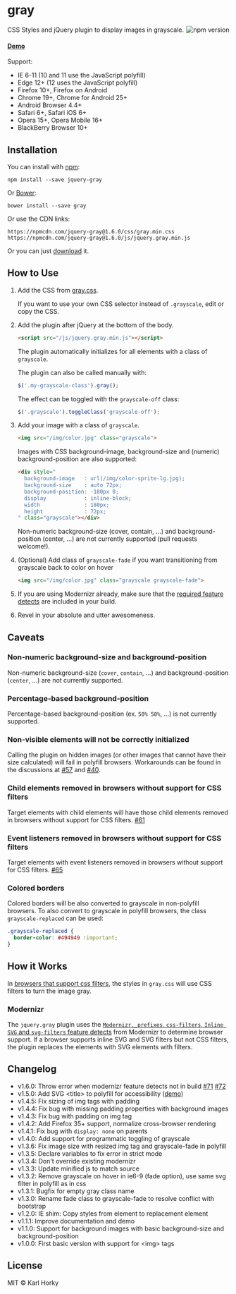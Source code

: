 # gray

CSS Styles and jQuery plugin to display images in grayscale.<img align="right" src="https://img.shields.io/npm/v/jquery-gray.svg?style=flat" alt="npm version">

#### [Demo](https://work.karlhorky.com/gray/)

Support:

- IE 6-11 (10 and 11 use the JavaScript polyfill)
- Edge 12+ (12 uses the JavaScript polyfill)
- Firefox 10+, Firefox on Android
- Chrome 19+, Chrome for Android 25+
- Android Browser 4.4+
- Safari 6+, Safari iOS 6+
- Opera 15+, Opera Mobile 16+
- BlackBerry Browser 10+

## Installation

You can install with [npm](https://www.npmjs.com/):

```shell
npm install --save jquery-gray
```

Or [Bower](http://bower.io):

```shell
bower install --save gray
```

Or use the CDN links:

```
https://npmcdn.com/jquery-gray@1.6.0/css/gray.min.css
https://npmcdn.com/jquery-gray@1.6.0/js/jquery.gray.min.js
```

Or you can just [download](https://github.com/karlhorky/gray/archive/gh-pages.zip) it.

## How to Use

1. Add the CSS from [gray.css](https://github.com/karlhorky/gray/blob/gh-pages/css/gray.css).

    If you want to use your own CSS selector instead of `.grayscale`, edit or copy the CSS.

2. Add the plugin after jQuery at the bottom of the body.

    ```html
    <script src="/js/jquery.gray.min.js"></script>
    ```

    The plugin automatically initializes for all elements with a class of `grayscale`.

    The plugin can also be called manually with:

    ```javascript
    $('.my-grayscale-class').gray();
    ```

    The effect can be toggled with the `grayscale-off` class:

    ```javascript
    $('.grayscale').toggleClass('grayscale-off');
    ```

3. Add your image with a class of `grayscale`.

    ```html
    <img src="/img/color.jpg" class="grayscale">
    ```

    Images with CSS background-image, background-size and (numeric) background-position are also supported:

    ```html
    <div style="
      background-image   : url(/img/color-sprite-lg.jpg);
      background-size    : auto 72px;
      background-position: -180px 0;
      display            : inline-block;
      width              : 180px;
      height             : 72px;
    " class="grayscale"></div>
    ```

    Non-numeric background-size (cover, contain, ...) and background-position (center, ...) are not currently supported (pull requests welcome!).

4. (Optional) Add class of `grayscale-fade` if you want transitioning from grayscale back to color on hover

    ```html
    <img src="/img/color.jpg" class="grayscale grayscale-fade">
    ```

5. If you are using Modernizr already, make sure that the [required feature detects](https://github.com/karlhorky/gray#modernizr) are included in your build.

6. Revel in your absolute and utter awesomeness.

## Caveats

### Non-numeric background-size and background-position

Non-numeric background-size (`cover`, `contain`, ...) and background-position (`center`, ...) are not currently supported.

### Percentage-based background-position

Percentage-based background-position (ex. `50% 50%`, ...) is not currently supported.

### Non-visible elements will not be correctly initialized

Calling the plugin on hidden images (or other images that cannot have their size calculated) will fail in polyfill browsers. Workarounds can be found in the discussions at [#57](https://github.com/karlhorky/gray/issues/57#issuecomment-193702953) and [#40](https://github.com/karlhorky/gray/issues/40#issuecomment-136187306).

### Child elements removed in browsers without support for CSS filters

Target elements with child elements will have those child elements removed in browsers without support for CSS filters. [#61](https://github.com/karlhorky/gray/issues/61)

### Event listeners removed in browsers without support for CSS filters

Target elements with event listeners removed in browsers without support for CSS filters. [#65](https://github.com/karlhorky/gray/issues/65)

### Colored borders

Colored borders will be also converted to grayscale in non-polyfill browsers. To also convert to grayscale in polyfill browsers, the class `grayscale-replaced` can be used:

```css
.grayscale-replaced {
  border-color: #494949 !important;
}
```

## How it Works

In [browsers that support css filters](http://caniuse.com/#feat=css-filters), the styles in `gray.css` will use CSS filters to turn the image gray.

### Modernizr

The `jquery.gray` plugin uses the [`Modernizr._prefixes`, `css-filters`, `Inline SVG` and `svg-filters` feature detects](https://modernizr.com/download/?cssfilters-inlinesvg-svgfilters-prefixes-setclasses) from Modernizr to determine browser support. If a browser supports inline SVG and SVG filters but not CSS filters, the plugin replaces the elements with SVG elements with filters.

## Changelog

- v1.6.0: Throw error when modernizr feature detects not in build [#71](https://github.com/karlhorky/gray/issues/71) [#72](https://github.com/karlhorky/gray/issues/72)
- v1.5.0: Add SVG &lt;title&gt; to polyfill for accessibility ([demo](https://work.karlhorky.com/gray/#img-alt))
- v1.4.5: Fix sizing of img tags with padding
- v1.4.4: Fix bug with missing padding properties with background images
- v1.4.3: Fix bug with padding on img tag
- v1.4.2: Add Firefox 35+ support, normalize cross-browser rendering
- v1.4.1: Fix bug with `display: none` on parents
- v1.4.0: Add support for programmatic toggling of grayscale
- v1.3.6: Fix image size with resized img tag and grayscale-fade in polyfill
- v1.3.5: Declare variables to fix error in strict mode
- v1.3.4: Don't override existing modernizr
- v1.3.3: Update minified js to match source
- v1.3.2: Remove grayscale on hover in ie6-9 (fade option), use same svg filter in polyfill as in css
- v1.3.1: Bugfix for empty gray class name
- v1.3.0: Rename fade class to grayscale-fade to resolve conflict with bootstrap
- v1.2.0: IE shim: Copy styles from element to replacement element
- v1.1.1: Improve documentation and demo
- v1.1.0: Support for background images with basic background-size and background-position
- v1.0.0: First basic version with support for &lt;img&gt; tags

## License

MIT &copy; Karl Horky
